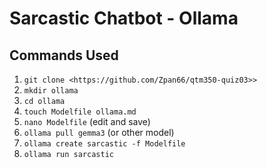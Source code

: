 # Sarcastic Chatbot - Ollama

## Commands Used
1. `git clone <https://github.com/Zpan66/qtm350-quiz03>>`
2. `mkdir ollama`
3. `cd ollama`
4. `touch Modelfile ollama.md`
5. `nano Modelfile` (edit and save)
6. `ollama pull gemma3` (or other model)
7. `ollama create sarcastic -f Modelfile`
8. `ollama run sarcastic`

